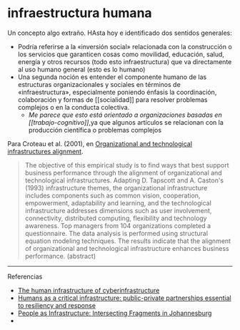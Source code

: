 # infraestructura humana
Un concepto algo extraño. HAsta hoy e identificado dos sentidos generales:

- Podría referirse a la «inversión social» relacionada con la construcción o los servicios que garanticen cosas como movilidad, educación, salud, energía y otros recursos (todo esto infraestructura) que va directamente al uso humano general (esto es lo humano)
- Una segunda noción es entender el componente humano de las estructuras organizacionales y sociales en términos de «infraestructura», especialmente poniendo énfasis la coordinación, colaboración y formas de [[socialidad]] para resolver problemas complejos o en la conducta colectiva.
    - *Me parece que esto está orientado a organizaciones basadas en [[trabajo-cognitivo]]*,ya que algunos artículos se relacionan con la producción científica o problemas complejos

Para Croteau et al. (2001), en [Organizational and technological infrastructures alignment](https://www.semanticscholar.org/paper/fad271747980ab1f7c68ddfb5f52eec42853165b).

> The objective of this empirical study is to find ways that best support business performance through the alignment of organizational and technological infrastructures. Adapting D. Tapscott and A. Caston's (1993) infrastructure themes, the organizational infrastructure includes components such as common vision, cooperation, empowerment, adaptability and learning, and the technological infrastructure addresses dimensions such as user involvement, connectivity, distributed computing, flexibility and technology awareness. Top managers from 104 organizations completed a questionnaire. The data analysis is performed using structural equation modeling techniques. The results indicate that the alignment of organizational and technological infrastructure enhances business performance. (abstract)


---
Referencias

- [The human infrastructure of cyberinfrastructure](https://www.semanticscholar.org/paper/The-human-infrastructure-of-cyberinfrastructure-Lee-Dourish/21d2fe5519ed6f7e5ccdf9da9213ea8bb841ff32)
- [Humans as a critical infrastructure: public-private partnerships essential to resiliency and response](https://www.semanticscholar.org/paper/The-human-infrastructure-of-cyberinfrastructure-Lee-Dourish/21d2fe5519ed6f7e5ccdf9da9213ea8bb841ff32)
- [People as Infrastructure: Intersecting Fragments in Johannesburg](https://research.gold.ac.uk/id/eprint/1946/1/Simone_2004a.pdf)
- 
